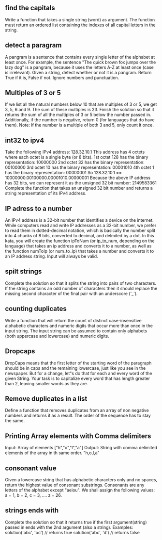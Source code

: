 ## find the capitals 
Write a function that takes a single string (word) as argument. The function must return an ordered list containing the indexes of all capital letters in the string.

## detect a paragram
A pangram is a sentence that contains every single letter of the alphabet at least once. For example, the sentence "The quick brown fox jumps over the lazy dog" is a pangram, because it uses the letters A-Z at least once (case is irrelevant).
Given a string, detect whether or not it is a pangram. Return True if it is, False if not. Ignore numbers and punctuation.

## Multiples of 3 or 5
If we list all the natural numbers below 10 that are multiples of 3 or 5, we get 3, 5, 6 and 9. The sum of these multiples is 23.
Finish the solution so that it returns the sum of all the multiples of 3 or 5 below the number passed in. Additionally, if the number is negative, return 0 (for languages that do have them).
Note: If the number is a multiple of both 3 and 5, only count it once.

## int32 to ipv4
Take the following IPv4 address: 128.32.10.1
This address has 4 octets where each octet is a single byte (or 8 bits).
1st octet 128 has the binary representation: 10000000
2nd octet 32 has the binary representation: 00100000
3rd octet 10 has the binary representation: 00001010
4th octet 1 has the binary representation: 00000001
So 128.32.10.1 == 10000000.00100000.00001010.00000001
Because the above IP address has 32 bits, we can represent it as the unsigned 32 bit number: 2149583361
Complete the function that takes an unsigned 32 bit number and returns a string representation of its IPv4 address.

## IP adress to a number
An IPv4 address is a 32-bit number that identifies a device on the internet.
While computers read and write IP addresses as a 32-bit number, we prefer to read them in dotted-decimal notation, which is basically the number split into 4 chunks of 8 bits, converted to decimal, and delmited by a dot.
In this kata, you will create the function ipToNum (or ip_to_num, depending on the language) that takes an ip address and converts it to a number, as well as the function numToIp (or num_to_ip) that takes a number and converts it to an IP address string. Input will always be valid.

## spilt strings
Complete the solution so that it splits the string into pairs of two characters. If the string contains an odd number of characters then it should replace the missing second character of the final pair with an underscore ('_').

## counting duplicates
Write a function that will return the count of distinct case-insensitive alphabetic characters and numeric digits that occur more than once in the input string. The input string can be assumed to contain only alphabets (both uppercase and lowercase) and numeric digits.

## Dropcaps
DropCaps means that the first letter of the starting word of the paragraph should be in caps and the remaining lowercase, just like you see in the newspaper.
But for a change, let"s do that for each and every word of the given String. Your task is to capitalize every word that has length greater than 2, leaving smaller words as they are.

## Remove duplicates in a list
Define a function that removes duplicates from an array of non negative numbers and returns it as a result.
The order of the sequence has to stay the same.

## Printing Array elements with Comma delimiters
Input: Array of elements
["h","o","l","a"]
Output: String with comma delimited elements of the array in th same order.
"h,o,l,a"
## consonant value
Given a lowercase string that has alphabetic characters only and no spaces, return the highest value of consonant substrings. Consonants are any letters of the alphabet except "aeiou".
We shall assign the following values: a = 1, b = 2, c = 3, .... z = 26.

## strings ends with 
Complete the solution so that it returns true if the first argument(string) passed in ends with the 2nd argument (also a string).
Examples:
solution('abc', 'bc') // returns true
solution('abc', 'd') // returns false

